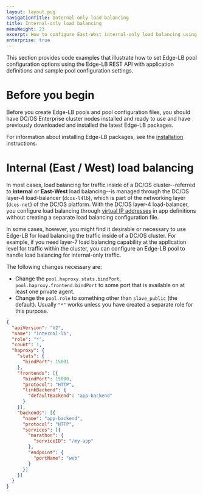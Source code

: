 ```yaml
---
layout: layout.pug
navigationTitle: Internal-only load balancing
title: Internal-only load balancing
menuWeight: 23
excerpt: How to configure East-West internal-only load balancing using Edge-LB
enterprise: true
---
```


This section provides code examples that illustrate how to set Edge-LB pool configuration options using the Edge-LB REST API with application definitions and sample pool configuration settings.

# Before you begin
Before you create Edge-LB pools and pool configuration files, you should have DC/OS Enterprise cluster nodes installed and ready to use and have previously downloaded and installed the latest Edge-LB packages. 

For information about installing Edge-LB packages, see the [installation](/services/edge-lb/getting-started/installing/) instructions.

# Internal (East / West) load balancing
In most cases, load balancing for traffic inside of a DC/OS cluster--referred to **internal** or **East-West** load balancing--is managed through the DC/OS layer-4 load-balancer (`dcos-l4lb`), which is part of the networking layer (`dcos-net`) of the DC/OS platform. With the DC/OS layer-4 load-balancer, you configure load balancing through [virtual IP addresses](/latest/networking/load-balancing-vips) in app definitions without creating a separate load balancing configuration file.

In some cases, however, you might find it desirable or necessary to use Edge-LB for load balancing the traffic inside of a DC/OS cluster. For example, if you need layer-7 load balancing capability at the application level for traffic within the cluster, you can configure an Edge-LB pool to handle load balancing for internal-only traffic.

The following changes necessary are:

* Change the `pool.haproxy.stats.bindPort`, `pool.haproxy.frontend.bindPort` to some port that is available on at least one private agent.
* Change the `pool.role` to something other than `slave_public` (the default). Usually `"*"` works unless you have created a separate role for this purpose.

```json
{
  "apiVersion": "V2",
  "name": "internal-lb",
  "role": "*",
  "count": 1,
  "haproxy": {
    "stats": {
      "bindPort": 15001
    },
    "frontends": [{
      "bindPort": 15000,
      "protocol": "HTTP",
      "linkBackend": {
        "defaultBackend": "app-backend"
      }
    }],
    "backends": [{
      "name": "app-backend",
      "protocol": "HTTP",
      "services": [{
        "marathon": {
          "serviceID": "/my-app"
        },
        "endpoint": {
          "portName": "web"
        }
      }]
    }]
  }
}
```
